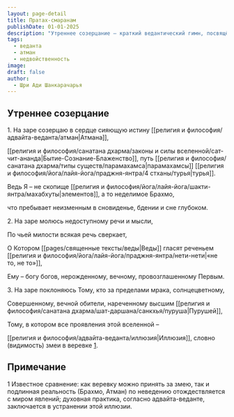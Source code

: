 ```yaml
---
layout: page-detail
title: Пратах-смаранам
publishDate: 01-01-2025
description: "Утреннее созерцание — краткий ведантический гимн, посвящённый пробуждению к истинной природе Атмана. В стихах утверждается: человек — не совокупность элементов, а неделимый Брахман, пребывающий неизменным во всех состояниях сознания. Молитва обращена к Высшей Реальности, недоступной уму и речи, которую Веды описывают как «не то, не то». Мир воспринимается как иллюзия, подобная верёвке, принятой за змею, а цель — осознать свою подлинную сущность за пределами иллюзий и двойственности."
tags:
  - веданта
  - атман
  - недвойственность
image: 
draft: false
author:
  - Шри Ади Шанкарачарья
---
```


## Утреннее созерцание
 1\. На заре созерцаю в сердце сияющую истину [[религия и философия/адвайта-веданта/атман|Атмана]],

 [[религия и философия/санатана дхарма/законы и силы вселенной/сат-чит-ананда|Бытие-Сознание-Блаженство]], путь [[религия и философия/санатана дхарма/типы существ/парамахамса|парамахамсы]] [[религия и философия/йога/лайя-йога/праджня-янтра/4 стханы/турья|турья]].

 Ведь Я – не скопище [[религия и философия/йога/лайя-йога/шакти-янтра/махабхуты|элементов]], а то неделимое Брахмо,

 что пребывает неизменным в сновиденье, бдении и сне глубоком.

 2\. На заре молюсь недоступному речи и мысли,

 По чьей милости всякая речь сверкает,

 О Котором [[pages/священные тексты/веды|Веды]] гласят реченьем [[религия и философия/йога/лайя-йога/праджня-янтра/нети-нети|«не то, не то»]],

 Ему – богу богов, нерожденному, вечному, провозглашенному Первым.

 3\. На заре поклоняюсь Тому, кто за пределами мрака, солнцецветному,

 Совершенному, вечной обители, нареченному высшим [[религия и философия/санатана дхарма/шат-даршана/санкхья/пуруша|Пурушей]],

 Тому, в котором все проявления этой вселенной –

 [[религия и философия/адвайта-веданта/иллюзия|Иллюзия]], словно (видимость) змеи в веревке [1](#1).

## Примечание
1 Известное сравнение: как веревку можно принять за змею, так и подлинная реальность (Брахмо, Атман) по неведению отождествляется с миром явлений; духовная практика, согласно адвайта-веданте, заключается в устранении этой иллюзии.
